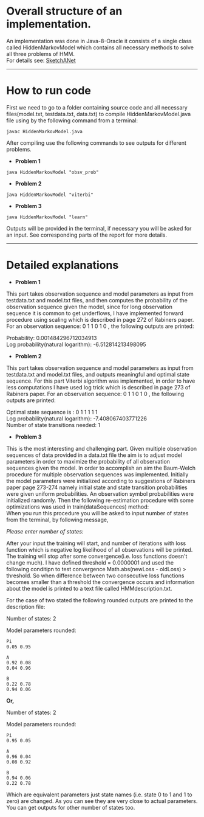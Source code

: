 

# Overall structure of an implementation.

An implementation was done in Java-8-Oracle it consists of a single class called
HiddenMarkovModel which contains all necessary methods to solve all three problems of HMM.  
For details see: [SketchANet](http://www.ece.ucsb.edu/Faculty/Rabiner/ece259/Reprints/tutorial%20on%20hmm%20and%20applications.pdf) 

---
# How to run code

First we need to go to a folder containing source code and all necessary files(model.txt, testdata.txt, data.txt) to compile HiddenMarkovModel.java file using by the following command from a terminal:

`javac HiddenMarkovModel.java` 

After compiling use the following commands to see outputs for different problems.

* **Problem 1**

`java HiddenMarkovModel "obsv_prob" `

* **Problem 2**

`java HiddenMarkovModel "viterbi" `

* **Problem 3**

`java HiddenMarkovModel "learn"`

Outputs will be provided in the terminal, if necessary you will be asked for an input. See corresponding parts of the report for more details.

---

# Detailed explanations

* **Problem 1**

This part takes observation sequence and model parameters as input from testdata.txt and model.txt files, and then computes the probability of the observation sequence given the model, since for long observation sequence it is common to get underflows, I have implemented forward procedure using scaling which is described in page 272 of Rabiners paper. 
For an observation sequence: 0 1 1 0 1 0 ,  the following outputs are printed:

Probability: 0.001484296712034913  
Log probability(natural logarithm): -6.512814213498095  


* **Problem 2**

This part takes observation sequence and model parameters as input from testdata.txt and model.txt files, and outputs meaningful and optimal state sequence. For this part Viterbi algorithm was implemented, in order to have less computations I have used log trick which is described in 
page 273 of Rabiners paper. 
For an observation sequence: 0 1 1 0 1 0 ,  the following outputs are printed:

Optimal state sequence is : 0 1 1 1 1 1  
Log probability(natural logarithm): -7.408067403771226  
Number of state transitions needed: 1  

* **Problem 3**

This is the most interesting and challenging part. Given multiple observation sequences of data provided in a data.txt file the aim is to adjust model parameters in order to maximize the probability of all observation sequences given the model. In order to accomplish an aim the Baum-Welch procedure for multiple observation sequences was implemented. Initially the model parameters were initialized according to suggestions of Rabiners paper page 273-274 namely  initial state and state transition probabilities were given uniform probabilities. An observation symbol probabilities were initialized randomly. Then the following re-estimation procedure with some optimizations was used in train(dataSequences) method:  
When you run this procedure you will be asked to input number of states from the terminal, by following message,  

*Please enter number of states:* 

After your input the training will start, and number of iterations with loss function which is negative  log likelihood of all observations will be printed. The training will stop after some convergence(i.e. loss functions doesn't change much). I have defined threshold = 0.0000001 and used the following conditipn to test convergence Math.abs(newLoss - oldLoss) > threshold.
So when difference between two consecutive loss functions becomes smaller than a threshold the convergence occurs and information about the model is printed to a text file called HMMdescription.txt.

For the case of two stated the following rounded outputs are printed to the description file:

Number of states: 2 

Model parameters rounded: 
```
Pi 
0.05 0.95 

A 
0.92 0.08 
0.04 0.96 

B 
0.22 0.78 
0.94 0.06
```
**Or,** 

Number of states: 2 

Model parameters rounded: 
```
Pi 
0.95 0.05 

A 
0.96 0.04 
0.08 0.92 

B 
0.94 0.06 
0.22 0.78
```
Which are equivalent parameters just state names (i.e. state 0 to 1 and 1 to zero) are changed. As you can see they are very close to actual parameters. You can get outputs for other number of states too. 
